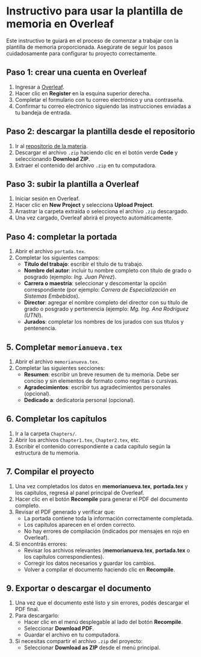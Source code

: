 # Instructivo para usar la plantilla de memoria en Overleaf

Este instructivo te guiará en el proceso de comenzar a trabajar con la plantilla de memoria proporcionada. Asegúrate de seguir los pasos cuidadosamente para configurar tu proyecto correctamente.

## Paso 1: crear una cuenta en Overleaf

1. Ingresar a [Overleaf](https://www.overleaf.com).
2. Hacer clic en **Register** en la esquina superior derecha.
3. Completar el formulario con tu correo electrónico y una contraseña.
4. Confirmar tu correo electrónico siguiendo las instrucciones enviadas a tu bandeja de entrada.

## Paso 2: descargar la plantilla desde el repositorio

1. Ir al [repositorio de la materia](https://github.com/TTFA-TTFB/Plantilla-para-memoria).
2. Descargar el archivo `.zip` haciendo clic en el botón verde **Code** y seleccionando **Download ZIP**.
3. Extraer el contenido del archivo `.zip` en tu computadora.

## Paso 3: subir la plantilla a Overleaf

1. Iniciar sesión en Overleaf.
2. Hacer clic en **New Project** y selecciona **Upload Project**.
3. Arrastrar la carpeta extraída o selecciona el archivo `.zip` descargado.
4. Una vez cargado, Overleaf abrirá el proyecto automáticamente.

## Paso 4: completar la portada

1. Abrir el archivo `portada.tex`.
2. Completar los siguientes campos:
   - **Título del trabajo**: escribir el título de tu trabajo.
   - **Nombre del autor**: incluir tu nombre completo con título de grado o posgrado (ejemplo: *Ing. Juan Pérez*).
   - **Carrera o maestría**: seleccionar y descomentar la opción correspondiente (por ejemplo: *Carrera de Especialización en Sistemas Embebidos*).
   - **Director**: agregar el nombre completo del director con su título de grado o posgrado y pertenencia (ejemplo: *Mg. Ing. Ana Rodríguez (UTN)*).
   - **Jurados**: completar los nombres de los jurados con sus títulos y pentenencia.

## 5. Completar `memorianueva.tex`

1. Abrir el archivo `memorianueva.tex`.
2. Completar las siguientes secciones:
   - **Resumen**: escribir un breve resumen de tu memoria. Debe ser conciso y sin elementos de formato como negritas o cursivas.
   - **Agradecimientos**: escribir tus agradecimientos personales (opcional).
   - **Dedicado a**: dedicatoria personal (opcional).

## 6. Completar los capítulos

1. Ir a la carpeta `Chapters/`.
2. Abrir los archivos `Chapter1.tex`, `Chapter2.tex`, etc.
3. Escribir el contenido correspondiente a cada capítulo según la estructura de tu memoria.

## 7. Compilar el proyecto

1. Una vez completados los datos en **memorianueva.tex**, **portada.tex** y los capítulos, regresá al panel principal de Overleaf.
2. Hacer clic en el botón **Recompile** para generar el PDF del documento completo.
3. Revisar el PDF generado y verificar que:
   - La portada contiene toda la información correctamente completada.
   - Los capítulos aparecen en el orden correcto.
   - No hay errores de compilación (indicados por mensajes en rojo en Overleaf).
4. Si encontrás errores:
   - Revisar los archivos relevantes (**memorianueva.tex**, **portada.tex** o los capítulos correspondientes).
   - Corregir los datos necesarios y guardar los cambios.
   - Volver a compilar el documento haciendo clic en **Recompile**.

## 9. Exportar o descargar el documento

1. Una vez que el documento esté listo y sin errores, podés descargar el PDF final.
2. Para descargarlo:
   - Hacer clic en el menú desplegable al lado del botón **Recompile**.
   - Seleccionar **Download PDF**.
   - Guardar el archivo en tu computadora.
3. Si necesitas compartir el archivo `.zip` del proyecto:
   - Seleccionar **Download as ZIP** desde el menú principal.
